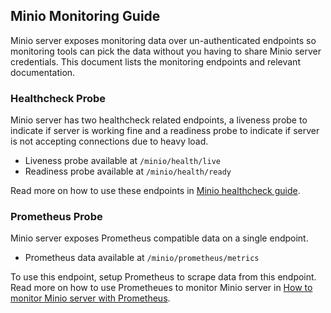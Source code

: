 ## Minio Monitoring Guide

Minio server exposes monitoring data over un-authenticated endpoints so monitoring tools can pick the data without you having to share Minio server credentials. This document lists the monitoring endpoints and relevant documentation.

### Healthcheck Probe

Minio server has two healthcheck related endpoints, a liveness probe to indicate if server is working fine and a readiness probe to indicate if server is not accepting connections due to heavy load.

- Liveness probe available at `/minio/health/live`
- Readiness probe available at `/minio/health/ready`

Read more on how to use these endpoints in [Minio healthcheck guide](https://github.com/minio/minio/blob/master/docs/metrics/healthcheck/README.md).

### Prometheus Probe

Minio server exposes Prometheus compatible data on a single endpoint.

- Prometheus data available at `/minio/prometheus/metrics`

To use this endpoint, setup Prometheus to scrape data from this endpoint. Read more on how to use Prometheues to monitor Minio server in [How to monitor Minio server with Prometheus](https://github.com/minio/cookbook/blob/master/docs/how-to-monitor-minio-with-prometheus.md).
